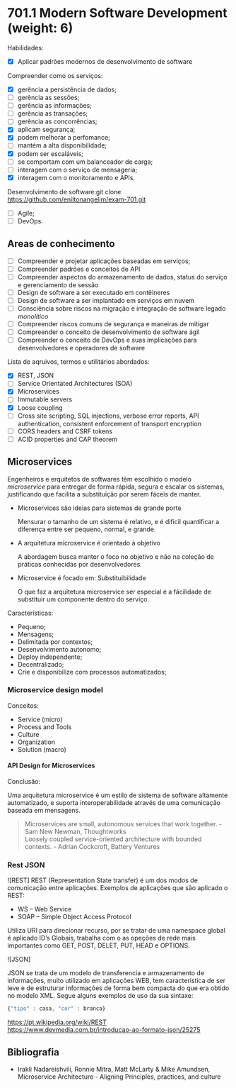 # 701.1 Modern Software Development (weight: 6)

Habilidades:

- [x] Aplicar padrões modernos de desenvolvimento de software

Compreender como os serviços:

- [x] gerência a persistência de dados;
- [ ] gerência as sessões;
- [ ] gerência as informações;
- [ ] gerência as transações;
- [ ] gerência as concorrências;
- [x] aplicam segurança;
- [x] podem melhorar a perfomance;
- [ ] mantém a alta disponibilidade;
- [x] podem ser escaláveis;
- [ ] se comportam com um balanceador de carga;
- [ ] interagem com o serviço de mensageria;
- [x] interagem com o monitoramento e APIs.

Desenvolvimento de software:git clone https://github.com/eniltonangelim/exam-701.git

- [ ] Agile;
- [ ] DevOps.

## Areas de conhecimento

- [ ] Compreender e projetar aplicações baseadas em serviços;
- [ ] Compreender padrões e conceitos de API
- [ ] Compreender aspectos do armazenamento de dados, status do serviço e gerenciamento de sessão
- [ ] Design de software a ser executado em contêineres
- [ ] Design de software a ser implantado em serviços em nuvem
- [ ] Consciência sobre riscos na migração e integração de software legado *monolítico*
- [ ] Compreender riscos comuns de segurança e maneiras de mitigar
- [ ] Compreender o conceito de desenvolvimento de software ágil
- [ ] Compreender o conceito de DevOps e suas implicações para desenvolvedores e operadores de software

Lista de aqruivos, termos e utilitários abordados:

- [x] REST, JSON
- [ ] Service Orientated Architectures (SOA)
- [x] Microservices
- [ ] Immutable servers
- [x] Loose coupling
- [ ] Cross site scripting, SQL injections, verbose error reports, API authentication, consistent enforcement of transport encryption
- [ ] CORS headers and CSRF tokens
- [ ] ACID properties and CAP theorem

## Microservices

Engenheiros e erquitetos de softwares têm escolhido o modelo *microservice* para entregar de forma rápida, segura e escalar os sistemas, justificando que facilita a substituição por serem fáceis de manter.

- Microservices são ideias para sistemas de grande porte

  Mensurar o tamanho de um sistema é relativo, e é dificil quantificar a diferença entre ser pequeno, normal, e grande.

- A arquitetura microservice é orientado à objetivo

  A abordagem busca manter o foco no objetivo e não na coleção de práticas conhecidas por desenvolvedores.

- Microservice é focado em: Substituibilidade

  O que faz a arquitetura microservice ser especial é a fácilidade de substituir um componente dentro do serviço.

Características:

- Pequeno;
- Mensagens;
- Delimitada por contextos;
- Desenvolvimento autonomo;
- Deploy independente;
- Decentralizado;
- Crie e disponibilize com processos automatizados;

### Microservice design model

Conceitos:

- Service (micro)
- Process and Tools
- Culture
- Organization
- Solution (macro)

#### API Design for Microservices





Conclusão:

Uma arquitetura microservice é um  estilo de sistema de software altamente automatizado, e suporta interoperabilidade através de uma comunicação baseada em mensagens.

> Microservices are small, autonomous services that work together. - Sam New Newman, Thoughtworks  
> Loosely coupled service-oriented architecture with bounded contexts. - Adrian Cockcroft, Battery Ventures

### Rest JSON

![REST]
REST (Representation State transfer) é um dos modos de comunicação entre aplicações. Exemplos de aplicações que são aplicado o REST:

- WS – Web Service
- SOAP – Simple Object Access Protocol

Utiliza URI para direcionar recurso, por se tratar de uma namespace global é aplicado ID’s Globais, trabalha com o as opeções de rede mais importantes como GET, POST, DELET, PUT, HEAD e OPTIONS.

![JSON]

JSON se trata de um modelo de transferencia e armazenamento de informações, muito utilizado em aplicações WEB, tem caracteristica de ser leve e de estruturar informações de forma bem compacta do que era obtido no modelo XML. Segue alguns exemplos de uso da sua sintaxe:

```javascript
{"tipo" : casa, "cor" : branca}
```

[logo]:
https://www.infoq.com/br/articles/rest-introduction
https://pt.wikipedia.org/wiki/REST
https://www.devmedia.com.br/introducao-ao-formato-json/25275

## Bibliografia

+ Irakli Nadareishvili, Ronnie Mitra, Matt McLarty & Mike Amundsen, Microservice Architecture - Aligning Principles, practices, and culture